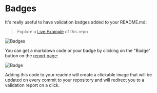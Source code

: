 # Badges

It's really useful to have validation badges added to your README.md:

> Explore a [Live Example](https://github.com/frictionlessdata/frictionless-ci-demo) of this repo

![Badges](../assets/badges.png)

You can get a markdown code or your badge by clicking on the "Badge" button on the [report page](getting-started.md#usage):

![Badge](../assets/badge.png)

Adding this code to your readme will create a clickable image that will be updated on every commit to your repository and will redirect you to a validation report on a click.

